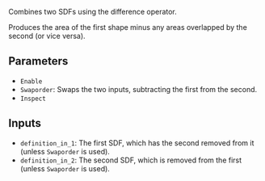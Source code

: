 Combines two SDFs using the difference operator.

Produces the area of the first shape minus any areas overlapped by the second (or vice versa).

## Parameters

* `Enable`
* `Swaporder`: Swaps the two inputs, subtracting the first from the second.
* `Inspect`

## Inputs

* `definition_in_1`: The first SDF, which has the second removed from it (unless `Swaporder` is used).
* `definition_in_2`: The second SDF, which is removed from the first (unless `Swaporder` is used).